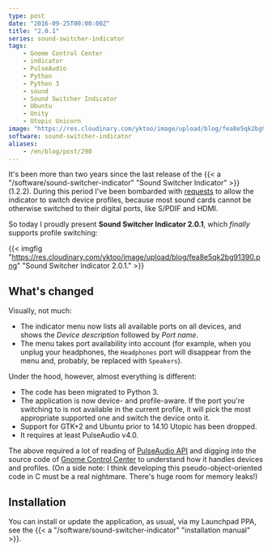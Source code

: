 ```yaml
---
type: post
date: "2016-09-25T00:00:00Z"
title: "2.0.1"
series: sound-switcher-indicator
tags:
    - Gnome Control Center
    - indicator
    - PulseAudio
    - Python
    - Python 3
    - sound
    - Sound Switcher Indicator
    - Ubuntu
    - Unity
    - Utopic Unicorn
image: "https://res.cloudinary.com/yktoo/image/upload/blog/fea8e5qk2bg91390.png"
software: sound-switcher-indicator
aliases:
    - /en/blog/post/290
---
```


It's been more than two years since the last release of the {{< a "/software/sound-switcher-indicator" "Sound Switcher Indicator" >}} (1.2.2). During this period I've been bombarded with [requests](https://github.com/yktoo/indicator-sound-switcher/issues/3) to allow the indicator to switch device profiles, because most sound cards cannot be otherwise switched to their digital ports, like S/PDIF and HDMI.

So today I proudly present **Sound Switcher Indicator 2.0.1**, which *finally* supports profile switching:

<!--more-->

{{< imgfig "https://res.cloudinary.com/yktoo/image/upload/blog/fea8e5qk2bg91390.png" "Sound Switcher Indicator 2.0.1." >}}

## What's changed

Visually, not much:

* The indicator menu now lists all available ports on all devices, and shows the *Device description* followed by *Port name*.
* The menu takes port availability into account (for example, when you unplug your headphones, the `Headphones` port will disappear from the menu and, probably, be replaced with `Speakers`).

Under the hood, however, almost everything is different:

* The code has been migrated to Python 3.
* The application is now device- and profile-aware. If the port you're switching to is not available in the current profile, it will pick the most appropriate supported one and switch the device onto it.
* Support for GTK+2 and Ubuntu prior to 14.10 Utopic has been dropped.
* It requires at least PulseAudio v4.0.

The above required a lot of reading of [PulseAudio API](https://freedesktop.org/software/pulseaudio/doxygen/) and digging into the source code of [Gnome Control Center](https://github.com/GNOME/gnome-control-center) to understand how it handles devices and profiles. (On a side note: I think developing this pseudo-object-oriented code in C must be a real nightmare. There's huge room for memory leaks!)

## Installation

You can install or update the application, as usual, via my Launchpad PPA, see the {{< a "/software/sound-switcher-indicator" "installation manual" >}}.
